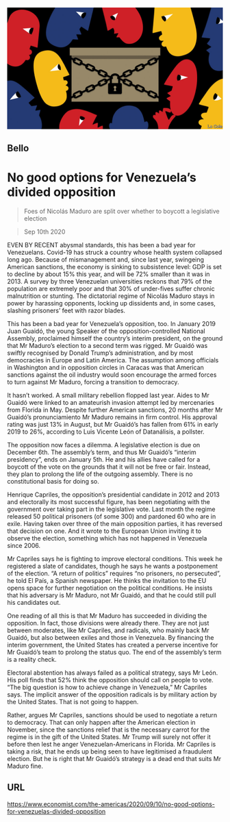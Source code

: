 ![](./images/20200912_AMD001_0.jpg)

## Bello

# No good options for Venezuela’s divided opposition

> Foes of Nicolás Maduro are split over whether to boycott a legislative election

> Sep 10th 2020

EVEN BY RECENT abysmal standards, this has been a bad year for Venezuelans. Covid-19 has struck a country whose health system collapsed long ago. Because of mismanagement and, since last year, swingeing American sanctions, the economy is sinking to subsistence level: GDP is set to decline by about 15% this year, and will be 72% smaller than it was in 2013. A survey by three Venezuelan universities reckons that 79% of the population are extremely poor and that 30% of under-fives suffer chronic malnutrition or stunting. The dictatorial regime of Nicolás Maduro stays in power by harassing opponents, locking up dissidents and, in some cases, slashing prisoners’ feet with razor blades.

This has been a bad year for Venezuela’s opposition, too. In January 2019 Juan Guaidó, the young Speaker of the opposition-controlled National Assembly, proclaimed himself the country’s interim president, on the ground that Mr Maduro’s election to a second term was rigged. Mr Guaidó was swiftly recognised by Donald Trump’s administration, and by most democracies in Europe and Latin America. The assumption among officials in Washington and in opposition circles in Caracas was that American sanctions against the oil industry would soon encourage the armed forces to turn against Mr Maduro, forcing a transition to democracy.

It hasn’t worked. A small military rebellion flopped last year. Aides to Mr Guaidó were linked to an amateurish invasion attempt led by mercenaries from Florida in May. Despite further American sanctions, 20 months after Mr Guaidó’s pronunciamiento Mr Maduro remains in firm control. His approval rating was just 13% in August, but Mr Guaidó’s has fallen from 61% in early 2019 to 26%, according to Luis Vicente León of Datanálisis, a pollster.

The opposition now faces a dilemma. A legislative election is due on December 6th. The assembly’s term, and thus Mr Guaidó’s “interim presidency”, ends on January 5th. He and his allies have called for a boycott of the vote on the grounds that it will not be free or fair. Instead, they plan to prolong the life of the outgoing assembly. There is no constitutional basis for doing so.

Henrique Capriles, the opposition’s presidential candidate in 2012 and 2013 and electorally its most successful figure, has been negotiating with the government over taking part in the legislative vote. Last month the regime released 50 political prisoners (of some 300) and pardoned 60 who are in exile. Having taken over three of the main opposition parties, it has reversed that decision on one. And it wrote to the European Union inviting it to observe the election, something which has not happened in Venezuela since 2006.

Mr Capriles says he is fighting to improve electoral conditions. This week he registered a slate of candidates, though he says he wants a postponement of the election. “A return of politics” requires “no prisoners, no persecuted”, he told El País, a Spanish newspaper. He thinks the invitation to the EU opens space for further negotiation on the political conditions. He insists that his adversary is Mr Maduro, not Mr Guaidó, and that he could still pull his candidates out.

One reading of all this is that Mr Maduro has succeeded in dividing the opposition. In fact, those divisions were already there. They are not just between moderates, like Mr Capriles, and radicals, who mainly back Mr Guaidó, but also between exiles and those in Venezuela. By financing the interim government, the United States has created a perverse incentive for Mr Guaidó’s team to prolong the status quo. The end of the assembly’s term is a reality check.

Electoral abstention has always failed as a political strategy, says Mr León. His poll finds that 52% think the opposition should call on people to vote. “The big question is how to achieve change in Venezuela,” Mr Capriles says. The implicit answer of the opposition radicals is by military action by the United States. That is not going to happen.

Rather, argues Mr Capriles, sanctions should be used to negotiate a return to democracy. That can only happen after the American election in November, since the sanctions relief that is the necessary carrot for the regime is in the gift of the United States. Mr Trump will surely not offer it before then lest he anger Venezuelan-Americans in Florida. Mr Capriles is taking a risk, that he ends up being seen to have legitimised a fraudulent election. But he is right that Mr Guaidó’s strategy is a dead end that suits Mr Maduro fine.

## URL

https://www.economist.com/the-americas/2020/09/10/no-good-options-for-venezuelas-divided-opposition
